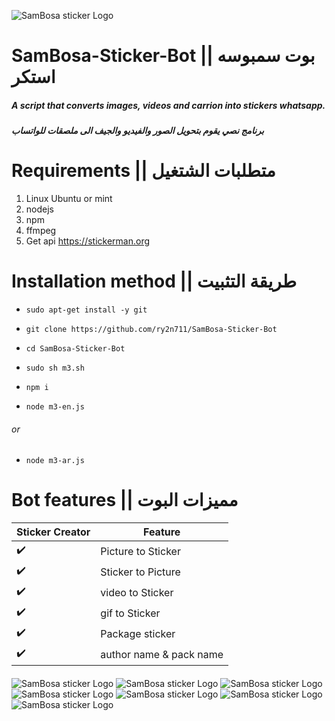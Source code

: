 ![SamBosa sticker Logo](/sambosa.png)

# SamBosa-Sticker-Bot || بوت سمبوسه استكر
##### A script that converts images, videos and carrion into stickers whatsapp.
##### برنامج نصي يقوم بتحويل الصور والفيديو والجيف الى ملصقات للواتساب
# Requirements || متطلبات الشتغيل
1. Linux Ubuntu or mint
1. nodejs
1. npm
1. ffmpeg
2. Get api https://stickerman.org
# Installation method || طريقة التثبيت


* `sudo apt-get install -y git`

* `git clone https://github.com/ry2n711/SamBosa-Sticker-Bot`
 
 * `cd SamBosa-Sticker-Bot`

* `sudo sh m3.sh`

* `npm i`

* `node m3-en.js`
###### or
* `node m3-ar.js`

# Bot features || مميزات البوت

Sticker Creator	 | Feature
------------ | -------------
:heavy_check_mark: | Picture to Sticker
:heavy_check_mark: | Sticker to Picture
:heavy_check_mark: | video to Sticker
:heavy_check_mark: | gif to Sticker
:heavy_check_mark: | Package sticker
:heavy_check_mark: | author name & pack name

####


![SamBosa sticker Logo](/image/1.jpg)
![SamBosa sticker Logo](/image/2.jpg)
![SamBosa sticker Logo](/image/3.jpg)
![SamBosa sticker Logo](/image/4.jpg)
![SamBosa sticker Logo](/image/5.jpg)
![SamBosa sticker Logo](/image/6.jpg)
![SamBosa sticker Logo](/image/7.jpg)


